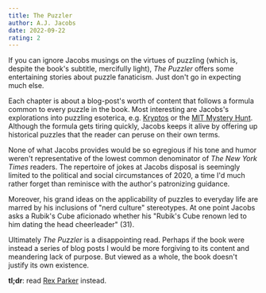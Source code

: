 ```yaml
---
title: The Puzzler
author: A.J. Jacobs
date: 2022-09-22
rating: 2
---
```


If you can ignore Jacobs musings on the virtues of puzzling (which is, despite the book's subtitle, mercifully light), _The Puzzler_ offers some entertaining stories about puzzle fanaticism. Just don't go in expecting much else.

Each chapter is about a blog-post's worth of content that follows a formula common to every puzzle in the book. Most interesting are Jacobs's explorations into puzzling esoterica, e.g. [Kryptos](https://en.wikipedia.org/wiki/Kryptos) or the [MIT Mystery Hunt](https://puzzles.mit.edu/). Although the formula gets tiring quickly, Jacobs keeps it alive by offering up historical puzzles that the reader can peruse on their own terms.

None of what Jacobs provides would be so egregious if his tone and humor weren't representative of the lowest common denominator of _The New York Times_ readers. The repertoire of jokes at Jacobs disposal is seemingly limited to the political and social circumstances of 2020, a time I'd much rather forget than reminisce with the author's patronizing guidance.

Moreover, his grand ideas on the applicability of puzzles to everyday life are marred by his inclusions of "nerd culture" stereotypes. At one point Jacobs asks a Rubik's Cube aficionado whether his "Rubik's Cube renown led to him dating the head cheerleader" (31).

Ultimately _The Puzzler_ is a disappointing read. Perhaps if the book were instead a series of blog posts I would be more forgiving to its content and meandering lack of purpose. But viewed as a whole, the book doesn't justify its own existence.

**tl;dr**: read [Rex Parker](https://rexwordpuzzle.blogspot.com/) instead.
